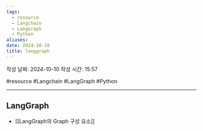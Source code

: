 ```yaml
---
tags:
  - resource
  - Langchain
  - LangGraph
  - Python
aliases: 
date: 2024-10-10
title: langgraph
---
```


작성 날짜: 2024-10-10
작성 시간: 15:57

#resource #Langchain #LangGraph #Python 

---

## LangGraph

- [[LangGraph의 Graph 구성 요소]]